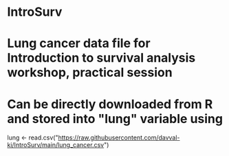 # IntroSurv
# Lung cancer data file for Introduction to survival analysis workshop, practical session
# Can be directly downloaded from R and stored into "lung" variable using
lung <- read.csv("https://raw.githubusercontent.com/davval-ki/IntroSurv/main/lung_cancer.csv")
